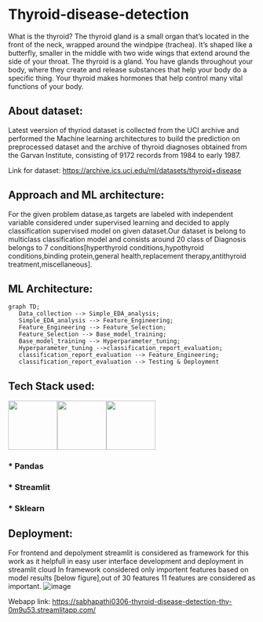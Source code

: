 # Thyroid-disease-detection

What is the thyroid?
The thyroid gland is a small organ that’s located in the front of the neck, wrapped around the windpipe (trachea). It’s shaped like a butterfly, smaller in the middle with two wide wings that extend around the side of your throat. The thyroid is a gland. You have glands throughout your body, where they create and release substances that help your body do a specific thing. Your thyroid makes hormones that help control many vital functions of your body.

## About dataset:
Latest veersion of thyriod dataset is collected from the UCI archive and performed the Machine learning architectures to build the prediction on preprocessed dataset
and the archive of thyroid diagnoses obtained from the Garvan Institute, consisting of 9172 records from 1984 to early 1987.

Link for dataset: https://archive.ics.uci.edu/ml/datasets/thyroid+disease

## Approach and ML architecture:

For the given problem datase,as targets are labeled with independent variable considered under supervised learning and decided to apply classification supervised model
on given dataset.Our dataset is belong to multiclass classification model and consists around 20 class of Diagnosis belongs to 7 conditions[hyperthyroid conditions,hypothyroid conditions,binding protein,general health,replacement therapy,antithyroid treatment,miscellaneous].

## ML Architecture:

```mermaid
graph TD;
   Data_collection --> Simple_EDA_analysis;
   Simple_EDA_analysis --> Feature_Engineering;
   Feature_Engineering --> Feature_Selection;
   Feature_Selection --> Base_model_training;
   Base_model_training --> Hyperparameter_tuning;
   Hyperparameter_tuning -->classification_report_evaluation;
   classification_report_evaluation --> Feature_Engineering;
   classification_report_evaluation --> Testing & Deployment
```

## Tech Stack used:
<img style = "height:100px;width:100px" src="https://cdn.jsdelivr.net/gh/devicons/devicon/icons/python/python-original-wordmark.svg" /><img style = "height:100px;width:100px" src="https://cdn.jsdelivr.net/gh/devicons/devicon/icons/numpy/numpy-original-wordmark.svg" /><img style = "height:100px;width:100px" src="https://cdn.jsdelivr.net/gh/devicons/devicon/icons/vscode/vscode-original-wordmark.svg" />
### * Pandas          
### * Streamlit 
### * Sklearn
        
## Deployment:
For frontend and depolyment streamlit is considered as framework for this work as it helpfull in easy user interface development and deployment in streamlit cloud
In framework considered only importent features based on model results [below figure],out of 30 features 11 features are considered as important.
![image](https://user-images.githubusercontent.com/70704151/197835621-f85e73f9-e87d-40ff-bc1d-a89ff14cb1bb.png)

Webapp link: https://sabhapathi0306-thyroid-disease-detection-thy-0m9u53.streamlitapp.com/
          
